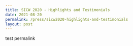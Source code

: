 ```yaml
---
title: SICW 2020 - Highlights and Testimonials
date: 2021-08-20
permalink: /press/sicw2020-highlights-and-testimonials
layout: post
---
```

test permalink